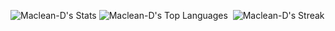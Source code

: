 ![Maclean-D's Stats](https://github-readme-stats.vercel.app/api?username=Maclean-D&theme=omni&show_icons=true&hide_border=true&count_private=true)
![Maclean-D's Top Languages](https://github-readme-stats.vercel.app/api/top-langs/?username=Maclean-D&theme=omni&show_icons=true&hide_border=true&layout=compact)
‎ 
![Maclean-D's Streak](https://github-readme-streak-stats.herokuapp.com/?user=Maclean-D&theme=omni&hide_border=true)
